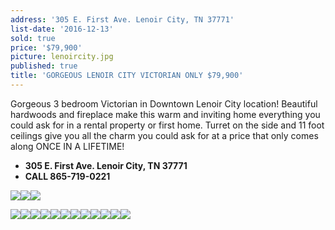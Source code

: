 ```yaml
---
address: '305 E. First Ave. Lenoir City, TN 37771'
list-date: '2016-12-13'
sold: true
price: '$79,900'
picture: lenoircity.jpg
published: true
title: 'GORGEOUS LENOIR CITY VICTORIAN ONLY $79,900'
---
```



Gorgeous 3 bedroom Victorian in Downtown Lenoir City location! Beautiful hardwoods and fireplace make this warm and inviting home everything you could ask for in a rental property or first home. Turret on the side and 11 foot ceilings give you all the charm you could ask for at a price that only comes along ONCE IN A LIFETIME!

* **305 E. First Ave. Lenoir City, TN 37771**
* **CALL 865-719-0221**

![](/uploads/versions/p1480593---x----4000-3000x---.JPG)![](/uploads/versions/p1480597---x----4000-3000x---.JPG)![](/uploads/versions/p1480600---x----4000-3000x---.JPG)

![](/uploads/versions/p1480620---x----4000-3000x---.JPG)![](/uploads/versions/p1480621---x----4000-3000x---.JPG)![](/uploads/versions/p1480603---x----4000-3000x---.JPG)![](/uploads/versions/p1480605---x----4000-3000x---.JPG)![](/uploads/versions/p1480608---x----4000-3000x---.JPG)![](/uploads/versions/p1480601---x----4000-3000x---.JPG)![](/uploads/versions/p1480613---x----4000-3000x---.JPG)![](/uploads/versions/p1480618---x----4000-3000x---.JPG)![](/uploads/versions/p1480614---x----4000-3000x---.JPG)![](/uploads/versions/p1480615---x----4000-3000x---.JPG)![](/uploads/versions/p1480616---x----4000-3000x---.JPG)![](/uploads/versions/p1480621---x----4000-3000x---.JPG)